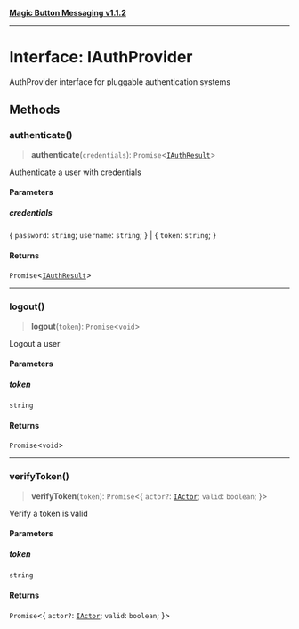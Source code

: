 [**Magic Button Messaging v1.1.2**](../README.md)

***

# Interface: IAuthProvider

AuthProvider interface for pluggable authentication systems

## Methods

### authenticate()

> **authenticate**(`credentials`): `Promise`\<[`IAuthResult`](IAuthResult.md)\>

Authenticate a user with credentials

#### Parameters

##### credentials

\{ `password`: `string`; `username`: `string`; \} | \{ `token`: `string`; \}

#### Returns

`Promise`\<[`IAuthResult`](IAuthResult.md)\>

***

### logout()

> **logout**(`token`): `Promise`\<`void`\>

Logout a user

#### Parameters

##### token

`string`

#### Returns

`Promise`\<`void`\>

***

### verifyToken()

> **verifyToken**(`token`): `Promise`\<\{ `actor?`: [`IActor`](IActor.md); `valid`: `boolean`; \}\>

Verify a token is valid

#### Parameters

##### token

`string`

#### Returns

`Promise`\<\{ `actor?`: [`IActor`](IActor.md); `valid`: `boolean`; \}\>
